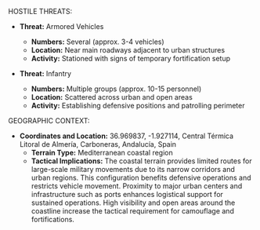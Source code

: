 HOSTILE THREATS:
- **Threat:** Armored Vehicles
  - **Numbers:** Several (approx. 3-4 vehicles)
  - **Location:** Near main roadways adjacent to urban structures
  - **Activity:** Stationed with signs of temporary fortification setup
  
- **Threat:** Infantry
  - **Numbers:** Multiple groups (approx. 10-15 personnel)
  - **Location:** Scattered across urban and open areas
  - **Activity:** Establishing defensive positions and patrolling perimeter

GEOGRAPHIC CONTEXT:
- **Coordinates and Location:** 36.969837, -1.927114, Central Térmica Litoral de Almería, Carboneras, Andalucía, Spain
  - **Terrain Type:** Mediterranean coastal region
  - **Tactical Implications:** The coastal terrain provides limited routes for large-scale military movements due to its narrow corridors and urban regions. This configuration benefits defensive operations and restricts vehicle movement. Proximity to major urban centers and infrastructure such as ports enhances logistical support for sustained operations. High visibility and open areas around the coastline increase the tactical requirement for camouflage and fortifications.